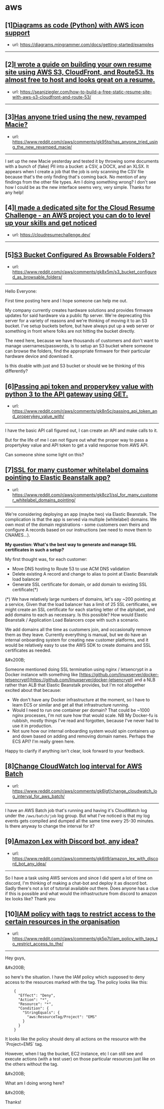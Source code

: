 # aws
## [1][Diagrams as code (Python) with AWS icon support](https://www.reddit.com/r/aws/comments/gjxil2/diagrams_as_code_python_with_aws_icon_support/)
- url: https://diagrams.mingrammer.com/docs/getting-started/examples
---

## [2][I wrote a guide on building your own resume site using AWS S3, CloudFront, and Route53. Its almost free to host and looks great on a resume.](https://www.reddit.com/r/aws/comments/gjl5wi/i_wrote_a_guide_on_building_your_own_resume_site/)
- url: https://seanjziegler.com/how-to-build-a-free-static-resume-site-with-aws-s3-cloudfront-and-route-53/
---

## [3][Has anyone tried using the new, revamped Macie?](https://www.reddit.com/r/aws/comments/gk95tq/has_anyone_tried_using_the_new_revamped_macie/)
- url: https://www.reddit.com/r/aws/comments/gk95tq/has_anyone_tried_using_the_new_revamped_macie/
---
I set up the new Macie yesterday and tested it by throwing some documents with a bunch of (fake) PII into a bucket: a CSV, a DOCX, and an XLSX. It appears when I create a job that the job is only scanning the CSV file because that's the only finding that's coming back. No mention of any findings from the other file types. Am I doing something wrong? I don't see how I could be as the new interface seems very, very simple. Thanks for any help!
## [4][I made a dedicated site for the Cloud Resume Challenge - an AWS project you can do to level up your skills and get noticed](https://www.reddit.com/r/aws/comments/gk94vd/i_made_a_dedicated_site_for_the_cloud_resume/)
- url: https://cloudresumechallenge.dev/
---

## [5][S3 Bucket Configured As Browsable Folders?](https://www.reddit.com/r/aws/comments/gk8x5m/s3_bucket_configured_as_browsable_folders/)
- url: https://www.reddit.com/r/aws/comments/gk8x5m/s3_bucket_configured_as_browsable_folders/
---
Hello Everyone:

First time posting here and I hope someone can help me out.

My company currently creates hardware solutions and provides firmware updates for said hardware via a public ftp server.  We're deprecating this server for a variety of reasons and we're thinking of moving it to an S3 bucket.  I've setup buckets before, but have always put up a web server or something in front where folks are not hitting the bucket directly.

The need here, because we have thousands of customers and don't want to manage usernames/passwords, is to setup an S3 bucket where someone can browse the folders, find the appropriate firmware for their particular hardware device and download it.

Is this doable with just and S3 bucket or should we be thinking of this differently?
## [6][Passing api token and properykey value with python 3 to the API gateway using GET.](https://www.reddit.com/r/aws/comments/gk8n5c/passing_api_token_and_properykey_value_with/)
- url: https://www.reddit.com/r/aws/comments/gk8n5c/passing_api_token_and_properykey_value_with/
---
I have the basic API call figured out, I can create an API and make calls to it. 

But for the life of me I can not figure out what the proper way to pass a propertykey value and API token to get a valid response from AWS API.

Can someone shine some light on this?
## [7][SSL for many customer whitelabel domains pointing to Elastic Beanstalk app?](https://www.reddit.com/r/aws/comments/gk8cz1/ssl_for_many_customer_whitelabel_domains_pointing/)
- url: https://www.reddit.com/r/aws/comments/gk8cz1/ssl_for_many_customer_whitelabel_domains_pointing/
---
We're considering deploying an app (maybe two) via Elastic Beanstalk. The complication is that the app is served via multiple (whitelabel) domains. We own most of the domain registrations - some customers own theirs and configure A records based on our instructions (we need to move them to CNAMES...).

  
**My question: What's the best way to generate and manage SSL certificates in such a setup?**  


My first thought was, for each customer:

* Move DNS hosting to Route 53 to use ACM DNS validation
* Delete existing A record and change to alias to point at Elastic Beanstalk load balancer
* Generate SSL certificate for domain, or add domain to existing SSL certificate(\*)

(\*) We have relatively large numbers of domains, let's say \~200 pointing at a serviceְ. Given that the load balancer has a limit of 25 SSL certificates, we might create an SSL certificate for each starting letter of the alphabet, and add domains to each as necessary. Is this possible? How would Elastic Beanstalk / Application Load Balancers cope with such a scenario.

  
We add domains all the time as customers join, and occasionally remove them as they leave. Currently everything is manual, but we do have an internal onboarding system for creating new customer platforms, and it would be relatively easy to use the AWS SDK to create domains and SSL certificates as needed.

&amp;#x200B;

Someone mentioned doing SSL termination using nginx / letsencrypt in a Docker instance with something like [https://github.com/linuxserver/docker-letsencrypt](https://github.com/linuxserver/docker-letsencrypt) and a NLB rather than ALB that Elastic Beanstalk provides, but  I'm not altogether excited about that because:

* We don't have any Docker infrastructure at the moment, so I have to learn ECS or similar and get all that infrastructure running.
* Would I need to run one container per domain? That could be \~1000 nginx processes, I'm not sure how that would scale. NB My Docker-fu is rubbish, mostly things I've read and forgotten, because I've never had to use it in production.
* Not sure how our internal onboarding system would spin containers up and down based on adding and removing domain names. Perhaps the ECS API? I'm really green here.

Happy to clarify if anything isn't clear, look forward to your feedback.
## [8][Change CloudWatch log interval for AWS Batch](https://www.reddit.com/r/aws/comments/gk6lgf/change_cloudwatch_log_interval_for_aws_batch/)
- url: https://www.reddit.com/r/aws/comments/gk6lgf/change_cloudwatch_log_interval_for_aws_batch/
---
I have an AWS Batch job that's running and having it's CloudWatch log under the `/aws/batch/job` log group. But what I've noticed is that my log events gets compiled and dumped all the same time every 25-30 minutes. Is there anyway to change the interval for it?
## [9][Amazon Lex with Discord bot, any idea?](https://www.reddit.com/r/aws/comments/gk6it9/amazon_lex_with_discord_bot_any_idea/)
- url: https://www.reddit.com/r/aws/comments/gk6it9/amazon_lex_with_discord_bot_any_idea/
---
So I have a task using AWS services and since I did spent a lot of time on discord, I'm thinking of making a chat-bot and deploy it as discord bot. Sadly there's not a lot of tutorial available out there. Does anyone has a clue if this is possible and what would the infrastructure from discord to amazon lex looks like? Thank you
## [10][IAM policy with tags to restrict access to the certain resources in the organisation](https://www.reddit.com/r/aws/comments/gk5p7t/iam_policy_with_tags_to_restrict_access_to_the/)
- url: https://www.reddit.com/r/aws/comments/gk5p7t/iam_policy_with_tags_to_restrict_access_to_the/
---
Hey guys,

&amp;#x200B;

so here's the situation. I have the IAM policy which supposed to deny access to the resources marked with the tag. The policy looks like this:

        {
          "Effect": "Deny",
          "Action": "*",
          "Resource": "*",
          "Condition": {
            "StringEquals": {
              "aws:ResourceTag/Project": "EMS"
            }
          }
        }

It looks like the policy should deny all actions on the resource with the \`Project=EMS\` tag. 

However, when I tag the bucket, EC2 instance, etc I can still see and execute actions (with a test user) on those particular resources just like on the others without the tag.

&amp;#x200B;

What am I doing wrong here?

&amp;#x200B;

Thanks!
